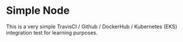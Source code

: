# Simple Node

This is a very simple TravisCI / Github / DockerHub / Kubernetes (EKS) integration test for learning purposes.
